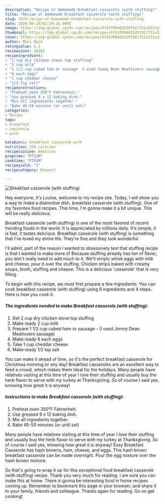 ```yaml
---
description: "Recipe of Homemade Breakfast casserole (with stuffing)"
title: "Recipe of Homemade Breakfast casserole (with stuffing)"
slug: 2674-recipe-of-homemade-breakfast-casserole-with-stuffing
date: 2020-09-24T02:59:16.999Z
image: https://img-global.cpcdn.com/recipes/6743709402529792/751x532cq70/breakfast-casserole-with-stuffing-recipe-main-photo.jpg
thumbnail: https://img-global.cpcdn.com/recipes/6743709402529792/751x532cq70/breakfast-casserole-with-stuffing-recipe-main-photo.jpg
cover: https://img-global.cpcdn.com/recipes/6743709402529792/751x532cq70/breakfast-casserole-with-stuffing-recipe-main-photo.jpg
author: Marc Reid
ratingvalue: 4.2
reviewcount: 20185
recipeingredient:
- "2 cup dry chicken stove top stuffing"
- "2 cup milk"
- "1 1/2 cup cubed ham or sausage  I used Jimmy Dean Meatlovers sausage"
- "6 each eggs"
- "1 cup cheddar cheese"
- "1/2 tsp salt"
recipeinstructions:
- "Preheat oven 350°F Fahrenheit."
- "Use greased 9 x 12 baking dish."
- "Mix all ingredients together."
- "Bake 45-50 minutes (or until set)"
categories:
- Recipe
tags:
- breakfast
- casserole
- with

katakunci: breakfast casserole with 
nutrition: 229 calories
recipecuisine: American
preptime: "PT12M"
cooktime: "PT55M"
recipeyield: "1"
recipecategory: Dessert

---
```



![Breakfast casserole (with stuffing)](https://img-global.cpcdn.com/recipes/6743709402529792/751x532cq70/breakfast-casserole-with-stuffing-recipe-main-photo.jpg)

Hey everyone, it's Louise, welcome to my recipe site. Today, I will show you a way to make a distinctive dish, breakfast casserole (with stuffing). One of my favorites food recipes. This time, I'm gonna make it a bit unique. This will be really delicious.

Breakfast casserole (with stuffing) is one of the most favored of recent trending foods in the world. It is appreciated by millions daily. It's simple, it is fast, it tastes delicious. Breakfast casserole (with stuffing) is something that I've loved my entire life. They're fine and they look wonderful.

I&#39;ll admit, part of the reason I wanted to obsessively test that stuffing recipe is that I wanted to make more of Because stuffing already has ton of flavor, you don&#39;t really need to add much to it. We&#39;ll simply whisk eggs with milk and cheese, pour it over the stuffing. Chicken strips baked with creamy soups, broth, stuffing and cheese. This is a delicious &#39;casserole&#39; that is very filling.


To begin with this recipe, we must first prepare a few ingredients. You can cook breakfast casserole (with stuffing) using 6 ingredients and 4 steps. Here is how you cook it.

<!--inarticleads1-->

##### The ingredients needed to make Breakfast casserole (with stuffing):

1. Get 2 cup dry chicken stove top stuffing
1. Make ready 2 cup milk
1. Prepare 1 1/2 cup cubed ham or sausage - (I used Jimmy Dean Meatlovers sausage)
1. Make ready 6 each eggs
1. Take 1 cup cheddar cheese
1. Make ready 1/2 tsp salt


You can make it ahead of time, so it&#39;s the perfect breakfast casserole for Christmas morning or any day! Breakfast casseroles are an excellent way to feed a crowd, which makes them ideal for the holidays. Many people have relatives visiting at this time of year I love their stuffing and usually buy the herb flavor to serve with my turkey at Thanksgiving. So of course I said yes, knowing how great it is anyway! 

<!--inarticleads2-->

##### Instructions to make Breakfast casserole (with stuffing):

1. Preheat oven 350°F Fahrenheit.
1. Use greased 9 x 12 baking dish.
1. Mix all ingredients together.
1. Bake 45-50 minutes (or until set)


Many people have relatives visiting at this time of year I love their stuffing and usually buy the herb flavor to serve with my turkey at Thanksgiving. So of course I said yes, knowing how great it is anyway! Easy Breakfast Casserole has hash browns, ham, cheese, and eggs. This hash brown breakfast casserole can be made overnight. Pour the egg mixture over the hash brown mixture. 

So that's going to wrap it up for this exceptional food breakfast casserole (with stuffing) recipe. Thank you very much for reading. I am sure you can make this at home. There is gonna be interesting food in home recipes coming up. Remember to bookmark this page in your browser, and share it to your family, friends and colleague. Thanks again for reading. Go on get cooking!
